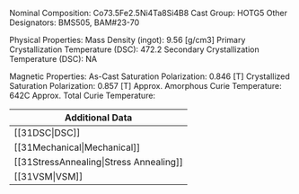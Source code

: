Nominal Composition: Co73.5Fe­­­2.5Ni4Ta8­Si4B8
Cast Group: HOTG5
Other Designators: BMS505, BAM#23-70
 
Physical Properties:
Mass Density (ingot): 9.56 [g/cm3]
 Primary Crystallization Temperature (DSC): 472.2
Secondary Crystallization Temperature (DSC): NA

Magnetic Properties:
As-Cast Saturation Polarization: 0.846 [T]
Crystallized Saturation Polarization: 0.857 [T]
Approx. Amorphous Curie Temperature: 642C
Approx. Total Curie Temperature: 

| Additional Data                                    |
| -------------------------------------------------- |
| [[31DSC\|DSC]]                            |
| [[31Mechanical\|Mechanical]]              |
| [[31StressAnnealing\|Stress Annealing]]   |
| [[31VSM\|VSM]]                            |
